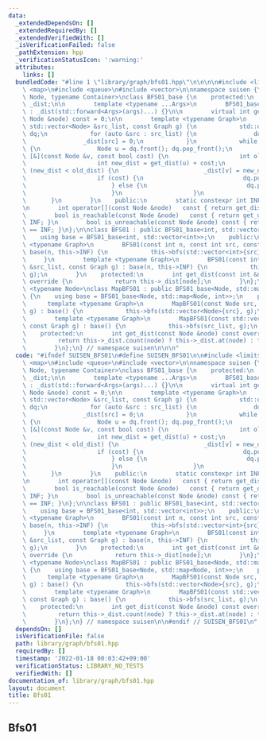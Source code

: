 ```yaml
---
data:
  _extendedDependsOn: []
  _extendedRequiredBy: []
  _extendedVerifiedWith: []
  _isVerificationFailed: false
  _pathExtension: hpp
  _verificationStatusIcon: ':warning:'
  attributes:
    links: []
  bundledCode: "#line 1 \"library/graph/bfs01.hpp\"\n\n\n\n#include <limits>\n#include\
    \ <map>\n#include <queue>\n#include <vector>\n\nnamespace suisen {\ntemplate <typename\
    \ Node, typename Container>\nclass BFS01_base {\n    protected:\n        Container\
    \ _dist;\n\n        template <typename ...Args>\n        BFS01_base(Args &&...args)\
    \ : _dist(std::forward<Args>(args)...) {}\n\n        virtual int get_dist(const\
    \ Node &node) const = 0;\n\n        template <typename Graph>\n        void bfs(const\
    \ std::vector<Node> &src_list, const Graph g) {\n            std::deque<Node>\
    \ dq;\n            for (auto &src : src_list) {\n                dq.push_back(src);\n\
    \                _dist[src] = 0;\n            }\n            while (dq.size())\
    \ {\n                Node u = dq.front(); dq.pop_front();\n                g(u,\
    \ [&](const Node &v, const bool cost) {\n                    int old_dist = get_dist(v);\n\
    \                    int new_dist = get_dist(u) + cost;\n                    if\
    \ (new_dist < old_dist) {\n                        _dist[v] = new_dist;\n    \
    \                    if (cost) {\n                            dq.push_back(v);\n\
    \                        } else {\n                            dq.push_front(v);\n\
    \                        }\n                    }\n                });\n     \
    \       }\n        }\n    public:\n        static constexpr int INF = std::numeric_limits<int>::max();\n\
    \n        int operator[](const Node &node)   const { return get_dist(node); }\n\
    \        bool is_reachable(const Node &node)   const { return get_dist(node) !=\
    \ INF; }\n        bool is_unreachable(const Node &node) const { return get_dist(node)\
    \ == INF; }\n};\n\nclass BFS01 : public BFS01_base<int, std::vector<int>> {\n\
    \    using base = BFS01_base<int, std::vector<int>>;\n    public:\n        template\
    \ <typename Graph>\n        BFS01(const int n, const int src, const Graph g) :\
    \ base(n, this->INF) {\n            this->bfs(std::vector<int>{src}, g);\n   \
    \     }\n        template <typename Graph>\n        BFS01(const int n, const std::vector<int>\
    \ &src_list, const Graph g) : base(n, this->INF) {\n            this->bfs(src_list,\
    \ g);\n        }\n    protected:\n        int get_dist(const int &node) const\
    \ override {\n            return this->_dist[node];\n        }\n};\n\ntemplate\
    \ <typename Node>\nclass MapBFS01 : public BFS01_base<Node, std::map<Node, int>>\
    \ {\n    using base = BFS01_base<Node, std::map<Node, int>>;\n    public:\n  \
    \      template <typename Graph>\n        MapBFS01(const Node src, const Graph\
    \ g) : base() {\n            this->bfs(std::vector<Node>{src}, g);\n        }\n\
    \        template <typename Graph>\n        MapBFS01(const std::vector<Node> &src_list,\
    \ const Graph g) : base() {\n            this->bfs(src_list, g);\n        }\n\
    \    protected:\n        int get_dist(const Node &node) const override {\n   \
    \         return this->_dist.count(node) ? this->_dist.at(node) : this->INF;\n\
    \        }\n};\n} // namespace suisen\n\n\n"
  code: "#ifndef SUISEN_BFS01\n#define SUISEN_BFS01\n\n#include <limits>\n#include\
    \ <map>\n#include <queue>\n#include <vector>\n\nnamespace suisen {\ntemplate <typename\
    \ Node, typename Container>\nclass BFS01_base {\n    protected:\n        Container\
    \ _dist;\n\n        template <typename ...Args>\n        BFS01_base(Args &&...args)\
    \ : _dist(std::forward<Args>(args)...) {}\n\n        virtual int get_dist(const\
    \ Node &node) const = 0;\n\n        template <typename Graph>\n        void bfs(const\
    \ std::vector<Node> &src_list, const Graph g) {\n            std::deque<Node>\
    \ dq;\n            for (auto &src : src_list) {\n                dq.push_back(src);\n\
    \                _dist[src] = 0;\n            }\n            while (dq.size())\
    \ {\n                Node u = dq.front(); dq.pop_front();\n                g(u,\
    \ [&](const Node &v, const bool cost) {\n                    int old_dist = get_dist(v);\n\
    \                    int new_dist = get_dist(u) + cost;\n                    if\
    \ (new_dist < old_dist) {\n                        _dist[v] = new_dist;\n    \
    \                    if (cost) {\n                            dq.push_back(v);\n\
    \                        } else {\n                            dq.push_front(v);\n\
    \                        }\n                    }\n                });\n     \
    \       }\n        }\n    public:\n        static constexpr int INF = std::numeric_limits<int>::max();\n\
    \n        int operator[](const Node &node)   const { return get_dist(node); }\n\
    \        bool is_reachable(const Node &node)   const { return get_dist(node) !=\
    \ INF; }\n        bool is_unreachable(const Node &node) const { return get_dist(node)\
    \ == INF; }\n};\n\nclass BFS01 : public BFS01_base<int, std::vector<int>> {\n\
    \    using base = BFS01_base<int, std::vector<int>>;\n    public:\n        template\
    \ <typename Graph>\n        BFS01(const int n, const int src, const Graph g) :\
    \ base(n, this->INF) {\n            this->bfs(std::vector<int>{src}, g);\n   \
    \     }\n        template <typename Graph>\n        BFS01(const int n, const std::vector<int>\
    \ &src_list, const Graph g) : base(n, this->INF) {\n            this->bfs(src_list,\
    \ g);\n        }\n    protected:\n        int get_dist(const int &node) const\
    \ override {\n            return this->_dist[node];\n        }\n};\n\ntemplate\
    \ <typename Node>\nclass MapBFS01 : public BFS01_base<Node, std::map<Node, int>>\
    \ {\n    using base = BFS01_base<Node, std::map<Node, int>>;\n    public:\n  \
    \      template <typename Graph>\n        MapBFS01(const Node src, const Graph\
    \ g) : base() {\n            this->bfs(std::vector<Node>{src}, g);\n        }\n\
    \        template <typename Graph>\n        MapBFS01(const std::vector<Node> &src_list,\
    \ const Graph g) : base() {\n            this->bfs(src_list, g);\n        }\n\
    \    protected:\n        int get_dist(const Node &node) const override {\n   \
    \         return this->_dist.count(node) ? this->_dist.at(node) : this->INF;\n\
    \        }\n};\n} // namespace suisen\n\n#endif // SUISEN_BFS01\n"
  dependsOn: []
  isVerificationFile: false
  path: library/graph/bfs01.hpp
  requiredBy: []
  timestamp: '2022-01-18 00:03:42+09:00'
  verificationStatus: LIBRARY_NO_TESTS
  verifiedWith: []
documentation_of: library/graph/bfs01.hpp
layout: document
title: Bfs01
---
```

## Bfs01